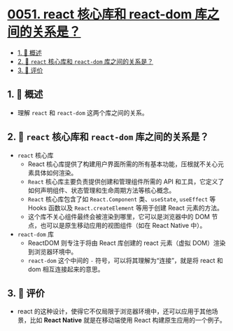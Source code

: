 # [0051. react 核心库和 react-dom 库之间的关系是？](https://github.com/Tdahuyou/TNotes.react/tree/main/notes/0051.%20react%20%E6%A0%B8%E5%BF%83%E5%BA%93%E5%92%8C%20react-dom%20%E5%BA%93%E4%B9%8B%E9%97%B4%E7%9A%84%E5%85%B3%E7%B3%BB%E6%98%AF%EF%BC%9F)

<!-- region:toc -->

- [1. 📝 概述](#1--概述)
- [2. 🤔 `react` 核心库和 `react-dom` 库之间的关系是？](#2--react-核心库和-react-dom-库之间的关系是)
- [3. 💬 评价](#3--评价)

<!-- endregion:toc -->

## 1. 📝 概述

- 理解 `react` 和 `react-dom` 这两个库之间的关系。

## 2. 🤔 `react` 核心库和 `react-dom` 库之间的关系是？

- `react` 核心库
  - React 核心库提供了构建用户界面所需的所有基本功能，压根就不关心元素具体如何渲染。
  - `React` 核心库主要负责提供创建和管理组件所需的 API 和工具，它定义了如何声明组件、状态管理和生命周期方法等核心概念。
  - `React` 核心库包含了如 `React.Component` 类、`useState`, `useEffect` 等 Hooks 函数以及 `React.createElement` 等用于创建 React 元素的方法。
  - 这个库不关心组件最终会被渲染到哪里，它可以是浏览器中的 DOM 节点，也可以是原生移动应用的视图组件（如在 React Native 中）。
- `react-dom` 库
  - ReactDOM 则专注于将由 React 库创建的 react 元素（虚拟 DOM）渲染到浏览器环境中。
  - `react-dom` 这个中间的 `-` 符号，可以将其理解为“连接”，就是将 react 和 dom 相互连接起来的意思。

## 3. 💬 评价

- react 的这种设计，使得它不仅局限于浏览器环境中，还可以应用于其他场景，比如 **React Native** 就是在移动端使用 React 构建原生应用的一个例子。

